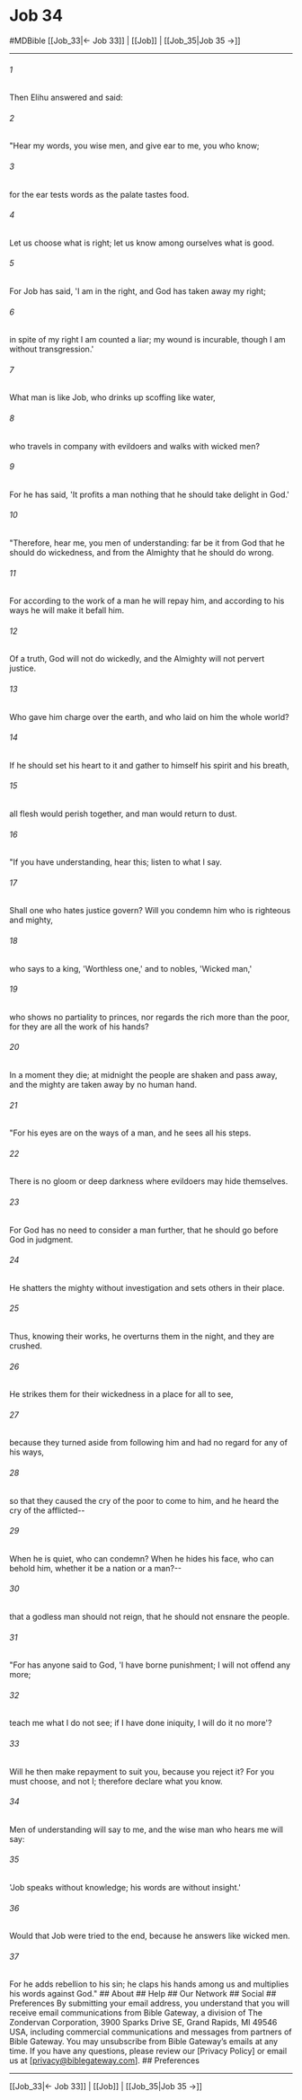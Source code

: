 # Job 34
#MDBible
[[Job_33|← Job 33]] | [[Job]] | [[Job_35|Job 35 →]]

***


###### 1 
Then Elihu answered and said: 

###### 2 
"Hear my words, you wise men, and give ear to me, you who know; 

###### 3 
for the ear tests words as the palate tastes food. 

###### 4 
Let us choose what is right; let us know among ourselves what is good. 

###### 5 
For Job has said, 'I am in the right, and God has taken away my right; 

###### 6 
in spite of my right I am counted a liar; my wound is incurable, though I am without transgression.' 

###### 7 
What man is like Job, who drinks up scoffing like water, 

###### 8 
who travels in company with evildoers and walks with wicked men? 

###### 9 
For he has said, 'It profits a man nothing that he should take delight in God.' 

###### 10 
"Therefore, hear me, you men of understanding: far be it from God that he should do wickedness, and from the Almighty that he should do wrong. 

###### 11 
For according to the work of a man he will repay him, and according to his ways he will make it befall him. 

###### 12 
Of a truth, God will not do wickedly, and the Almighty will not pervert justice. 

###### 13 
Who gave him charge over the earth, and who laid on him the whole world? 

###### 14 
If he should set his heart to it and gather to himself his spirit and his breath, 

###### 15 
all flesh would perish together, and man would return to dust. 

###### 16 
"If you have understanding, hear this; listen to what I say. 

###### 17 
Shall one who hates justice govern? Will you condemn him who is righteous and mighty, 

###### 18 
who says to a king, 'Worthless one,' and to nobles, 'Wicked man,' 

###### 19 
who shows no partiality to princes, nor regards the rich more than the poor, for they are all the work of his hands? 

###### 20 
In a moment they die; at midnight the people are shaken and pass away, and the mighty are taken away by no human hand. 

###### 21 
"For his eyes are on the ways of a man, and he sees all his steps. 

###### 22 
There is no gloom or deep darkness where evildoers may hide themselves. 

###### 23 
For God has no need to consider a man further, that he should go before God in judgment. 

###### 24 
He shatters the mighty without investigation and sets others in their place. 

###### 25 
Thus, knowing their works, he overturns them in the night, and they are crushed. 

###### 26 
He strikes them for their wickedness in a place for all to see, 

###### 27 
because they turned aside from following him and had no regard for any of his ways, 

###### 28 
so that they caused the cry of the poor to come to him, and he heard the cry of the afflicted-- 

###### 29 
When he is quiet, who can condemn? When he hides his face, who can behold him, whether it be a nation or a man?-- 

###### 30 
that a godless man should not reign, that he should not ensnare the people. 

###### 31 
"For has anyone said to God, 'I have borne punishment; I will not offend any more; 

###### 32 
teach me what I do not see; if I have done iniquity, I will do it no more'? 

###### 33 
Will he then make repayment to suit you, because you reject it? For you must choose, and not I; therefore declare what you know. 

###### 34 
Men of understanding will say to me, and the wise man who hears me will say: 

###### 35 
'Job speaks without knowledge; his words are without insight.' 

###### 36 
Would that Job were tried to the end, because he answers like wicked men. 

###### 37 
For he adds rebellion to his sin; he claps his hands among us and multiplies his words against God." ## About ## Help ## Our Network ## Social ## Preferences By submitting your email address, you understand that you will receive email communications from Bible Gateway, a division of The Zondervan Corporation, 3900 Sparks Drive SE, Grand Rapids, MI 49546 USA, including commercial communications and messages from partners of Bible Gateway. You may unsubscribe from Bible Gateway&rsquo;s emails at any time. If you have any questions, please review our [Privacy Policy] or email us at [privacy@biblegateway.com]. ## Preferences

***

[[Job_33|← Job 33]] | [[Job]] | [[Job_35|Job 35 →]]
